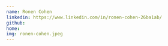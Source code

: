 ```yaml
---
name: Ronen Cohen
linkedin: https://www.linkedin.com/in/ronen-cohen-26ba1ab/
github:
home:
img: ronen-cohen.jpeg
---
```



